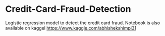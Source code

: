 # Credit-Card-Fraud-Detection
Logistic regression model to detect the credit card fraud.
Notebook is also available on kaggel https://www.kaggle.com/abhishekshimpi31
